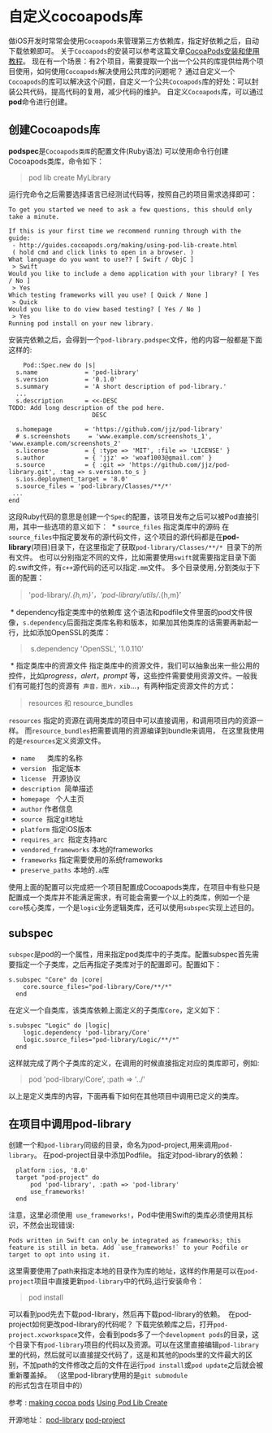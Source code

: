 # 自定义cocoapods库

做iOS开发时常常会使用`Cocoapods`来管理第三方依赖库，指定好依赖之后，自动下载依赖即可。
关于`Cocoapods`的安装可以参考这篇文章[CocoaPods安装和使用教程](http://code4app.com/article/cocoapods-install-usage)。
现在有一个场景：有2个项目，需要提取一个出一个公共的库提供给两个项目使用，如何使用`Cocoapods`解决使用公共库的问题呢？
通过自定义一个`Cocoapods`的库可以解决这个问题，自定义一个公共`Cocoapods`库的好处：可以封装公共代码，提高代码的复用，减少代码的维护。
自定义`Cocoapods`库，可以通过**pod**命令进行创建。
## 创建Cocoapods库
**podspec**是`Cocoapods类库`的配置文件(Ruby语法)
可以使用命令行创建Cocoapods类库，命令如下：
> pod lib create MyLibrary

运行完命令之后需要选择语言已经测试代码等，按照自己的项目需求选择即可：
```
To get you started we need to ask a few questions, this should only take a minute.

If this is your first time we recommend running through with the guide:
 - http://guides.cocoapods.org/making/using-pod-lib-create.html
 ( hold cmd and click links to open in a browser. )
What language do you want to use?? [ Swift / ObjC ]
 > Swift
Would you like to include a demo application with your library? [ Yes / No ]
 > Yes
Which testing frameworks will you use? [ Quick / None ]
 > Quick
Would you like to do view based testing? [ Yes / No ]
 > Yes
Running pod install on your new library.
```
安装完依赖之后，会得到一个`pod-library.podspec`文件，他的内容一般都是下面这样的:
```
    Pod::Spec.new do |s|
  s.name             = 'pod-library'
  s.version          = '0.1.0'
  s.summary          = 'A short description of pod-library.'
  ...
  s.description      = <<-DESC
TODO: Add long description of the pod here.
                       DESC

  s.homepage         = 'https://github.com/jjz/pod-library'
  # s.screenshots     = 'www.example.com/screenshots_1', 'www.example.com/screenshots_2'
  s.license          = { :type => 'MIT', :file => 'LICENSE' }
  s.author           = { 'jjz' => 'woaf1003@gmail.com' }
  s.source           = { :git => 'https://github.com/jjz/pod-library.git', :tag => s.version.to_s }
  s.ios.deployment_target = '8.0'
  s.source_files = 'pod-library/Classes/**/*'
 ...
end

```
这段Ruby代码的意思是创建一个`Spec`的配置，该项目发布之后可以被Pod直接引用，其中一些选项的意义如下：
 *  `source_files` 指定类库中的源码
在`source_files`中指定要发布的源代码文件，这个项目的源代码都是在**pod-library**(项目)目录下，在这里指定了获取`pod-library/Classes/**/* `目录下的所有文件。
也可以分别指定不同的文件，比如需要使用`swift`就需要指定目录下面的.swift文件，有`c++`源代码的还可以指定`.mm`文件。
多个目录使用`,`分割类似于下面的配置：
>'pod-library/*.{h,m}’，'pod-library/utils/*.{h,m}’

 * dependency指定类库中的依赖库
这个语法和podfile文件里面的pod文件很像，`s.dependency`后面指定类库名称和版本，如果加其他类库的话需要再新起一行，比如添加OpenSSL的类库：
 > s.dependency 'OpenSSL', '1.0.110'

 * 指定类库中的资源文件
指定类库中的资源文件，我们可以抽象出来一些公用的控件，比如*progress*，*alert*，*prompt* 等，这些控件需要使用资源文件。一般我们有可能打包的资源有` 声音，图片，xib`...，有两种指定资源文件的方式：
> resources 和 resource_bundles

`resources` 指定的资源在调用类库的项目中可以直接调用，和调用项目内的资源一样。
而`resource_bundles`把需要调用的资源编译到bundle来调用，
在这里我使用的是`resources`定义资源文件。
* `name`      类库的名称
* `version`   指定版本
* `license`   开源协议
* `description`  简单描述
* `homepage`   个人主页
* `author` 作者信息
* `source`  指定git地址
* `platform` 指定iOS版本
* `requires_arc`  指定支持arc
*  `vendored_frameworks` 本地的frameworks
*  `frameworks` 指定需要使用的系统frameworks
*  `preserve_paths` 本地的`.a`库

使用上面的配置可以完成把一个项目配置成Cocoapods类库，在项目中有些只是配置成一个类库并不能满足需求，有可能会需要一个以上的类库，例如一个是`core`核心类库，一个是`logic`业务逻辑类库，还可以使用`subspec`实现上述目的。
## subspec
`subspec`是pod的一个属性，用来指定pod类库中的子类库。配置subspec首先需要指定一个子类库，之后再指定子类库对于的配置即可。配置如下：
```
s.subspec "Core" do |core|
    core.source_files="pod-library/Core/**/*"
  end
```
在定义一个自类库，该类库依赖上面定义的子类库`Core`，定义如下：
```
s.subspec "Logic" do |logic|
    logic.dependency 'pod-library/Core'
    logic.source_files="pod-library/Logic/**/*"
  end
```
这样就完成了两个子类库的定义，在调用的时候直接指定对应的类库即可，例如:
> pod 'pod-library/Core', :path => '../'

以上是定义类库的内容，下面再看下如何在其他项目中调用已定义的类库。
## 在项目中调用pod-library
创建一个和`pod-library`同级的目录，命名为pod-project,用来调用`pod-library`。
在pod-project目录中添加Podfile。
指定对pod-library的依赖：
```
  platform :ios, '8.0'
  target "pod-project" do
      pod 'pod-library', :path => 'pod-library'
      use_frameworks! 
  end
```
注意，这里必须使用` use_frameworks!`，Pod中使用Swift的类库必须使用其标识，不然会出现错误:
```
Pods written in Swift can only be integrated as frameworks; this feature is still in beta. Add `use_frameworks!` to your Podfile or target to opt into using it.
```
这里需要使用了path来指定本地的目录作为库的地址，这样的作用是可以在`pod-project`项目中直接更新`pod-library`中的代码,运行安装命令：

> pod install


可以看到pod先去下载pod-library，然后再下载pod-library的依赖。
 在pod-project如何更改pod-library的代码呢？
下载完依赖库之后，打开`pod-project.xcworkspace`文件，会看到pods多了一个`development pods`的目录，这个目录下有`pod-library`项目的代码以及资源。可以在这里直接编辑`pod-library`里的代码，然后就可以直接提交代码了，这是和其他的pods里的文件最大的区别，不加path的文件修改之后的文件在运行`pod install`或`pod update`之后就会被重新覆盖掉。
（这里pod-library使用的是`git submodule`的形式包含在项目中的）

参考 :
[making cocoa pods](https://guides.cocoapods.org/making/index.html)
  [Using Pod Lib Create](https://guides.cocoapods.org/making/using-pod-lib-create.html)

开源地址：
[pod-library](https://github.com/jjz/pod-library)
[pod-project](https://github.com/jjz/pod-project)

